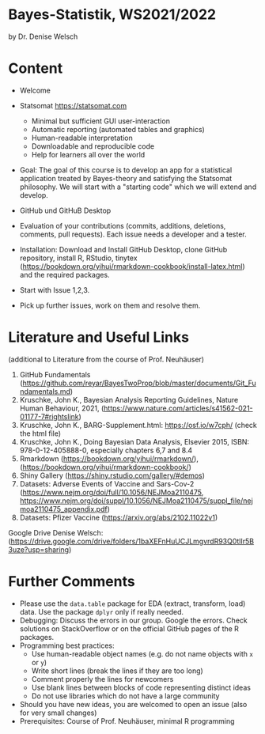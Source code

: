 # Bayes-Statistik, WS2021/2022
by Dr. Denise Welsch

# Content 
-	Welcome
-	Statsomat https://statsomat.com 
    -	Minimal but sufficient GUI user-interaction 
    -	Automatic reporting (automated tables and graphics) 
    -	Human-readable interpretation 
    -	Downloadable and reproducible code
    -	Help for learners all over the world 

-	Goal: The goal of this course is to develop an app for a statistical application treated by Bayes-theory and satisfying the Statsomat philosophy. We will start with a "starting code" which we will extend and develop. 

-	GitHub und GitHuB Desktop

-	Evaluation of your contributions (commits, additions, deletions, comments, pull requests). Each issue needs a developer and a tester.  

-	Installation: Download and Install GitHub Desktop, clone GitHub repository, install R, RStudio, tinytex (https://bookdown.org/yihui/rmarkdown-cookbook/install-latex.html) and the required packages. 

- Start with Issue 1,2,3. 

- Pick up further issues, work on them and resolve them. 



# Literature and Useful Links 
(additional to Literature from the course of Prof. Neuhäuser) 

1. GitHub Fundamentals (https://github.com/reyar/BayesTwoProp/blob/master/documents/Git_Fundamentals.md)
2. Kruschke, John K., Bayesian Analysis Reporting Guidelines, Nature Human Behaviour, 2021,  (https://www.nature.com/articles/s41562-021-01177-7#rightslink)
3. Kruschke, John K., BARG-Supplement.html: https://osf.io/w7cph/ (check the html file)
4. Kruschke, John K., Doing Bayesian Data Analysis, Elsevier 2015, ISBN: 978-0-12-405888-0, especially chapters 6,7 and 8.4
5. Rmarkdown (https://bookdown.org/yihui/rmarkdown/), (https://bookdown.org/yihui/rmarkdown-cookbook/)
6. Shiny Gallery (https://shiny.rstudio.com/gallery/#demos)
7. Datasets: Adverse Events of Vaccine and Sars-Cov-2 (https://www.nejm.org/doi/full/10.1056/NEJMoa2110475, https://www.nejm.org/doi/suppl/10.1056/NEJMoa2110475/suppl_file/nejmoa2110475_appendix.pdf)
8. Datasets: Pfizer Vaccine (https://arxiv.org/abs/2102.11022v1)

Google Drive Denise Welsch: (https://drive.google.com/drive/folders/1baXEFnHuUCJLmgvrdR93Q0tlIr5B3uze?usp=sharing) 


# Further Comments
-	Please use the `data.table` package for EDA (extract, transform, load) data. Use the package `dplyr` only if really needed.
-	Debugging: Discuss the errors in our group. Google the errors. Check solutions on StackOverflow or on the official GitHub pages of the R packages. 
-	Programming best practices:
    - Use human-readable object names (e.g. do not name objects with `x` or `y`) 
    - Write short lines (break the lines if they are too long)
    - Comment properly the lines for newcomers 
    - Use blank lines between blocks of code representing distinct ideas
    - Do not use libraries which do not have a large community  
-   Should you have new ideas, you are welcomed to open an issue (also for very small changes) 
-	Prerequisites: Course of Prof. Neuhäuser, minimal R programming 



